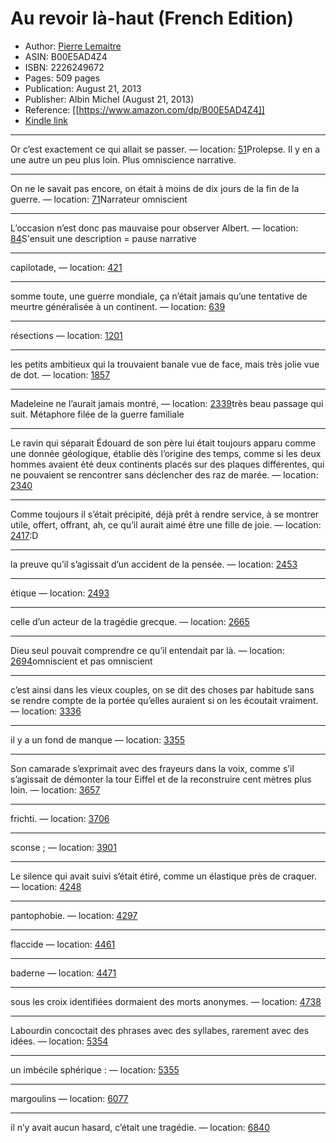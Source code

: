 # Au revoir là-haut (French Edition)

* Author: [Pierre Lemaitre](https://www.amazon.com/Pierre-Lemaitre/e/B004MM1H2C/ref=dp_byline_cont_ebooks_1)
* ASIN: B00E5AD4Z4
* ISBN: 2226249672
* Pages: 509 pages
* Publication: August 21, 2013
* Publisher: Albin Michel (August 21, 2013)
* Reference: [[https://www.amazon.com/dp/B00E5AD4Z4]]
* [Kindle link](kindle://book?action=open&asin=B00E5AD4Z4)


---
Or c’est exactement ce qui allait se passer. — location: [51](kindle://book?action=open&asin=B00E5AD4Z4&location=51)Prolepse. Il y en a une autre un peu plus loin. Plus omniscience narrative.

---
On ne le savait pas encore, on était à moins de dix jours de la fin de la guerre. — location: [71](kindle://book?action=open&asin=B00E5AD4Z4&location=71)Narrateur omniscient 

---
L’occasion n’est donc pas mauvaise pour observer Albert. — location: [84](kindle://book?action=open&asin=B00E5AD4Z4&location=84)S'ensuit une description = pause narrative

---
capilotade, — location: [421](kindle://book?action=open&asin=B00E5AD4Z4&location=421)

---
somme toute, une guerre mondiale, ça n’était jamais qu’une tentative de meurtre généralisée à un continent. — location: [639](kindle://book?action=open&asin=B00E5AD4Z4&location=639)

---
résections — location: [1201](kindle://book?action=open&asin=B00E5AD4Z4&location=1201)

---
les petits ambitieux qui la trouvaient banale vue de face, mais très jolie vue de dot. — location: [1857](kindle://book?action=open&asin=B00E5AD4Z4&location=1857)

---
Madeleine ne l’aurait jamais montré, — location: [2339](kindle://book?action=open&asin=B00E5AD4Z4&location=2339)très beau passage qui suit. Métaphore filée de la guerre familiale 

---
Le ravin qui séparait Édouard de son père lui était toujours apparu comme une donnée géologique, établie dès l’origine des temps, comme si les deux hommes avaient été deux continents placés sur des plaques différentes, qui ne pouvaient se rencontrer sans déclencher des raz de marée. — location: [2340](kindle://book?action=open&asin=B00E5AD4Z4&location=2340)

---
Comme toujours il s’était précipité, déjà prêt à rendre service, à se montrer utile, offert, offrant, ah, ce qu’il aurait aimé être une fille de joie. — location: [2417](kindle://book?action=open&asin=B00E5AD4Z4&location=2417):D

---
la preuve qu’il s’agissait d’un accident de la pensée. — location: [2453](kindle://book?action=open&asin=B00E5AD4Z4&location=2453)

---
étique — location: [2493](kindle://book?action=open&asin=B00E5AD4Z4&location=2493)

---
celle d’un acteur de la tragédie grecque. — location: [2665](kindle://book?action=open&asin=B00E5AD4Z4&location=2665)

---
Dieu seul pouvait comprendre ce qu’il entendait par là. — location: [2694](kindle://book?action=open&asin=B00E5AD4Z4&location=2694)omniscient et pas omniscient 

---
c’est ainsi dans les vieux couples, on se dit des choses par habitude sans se rendre compte de la portée qu’elles auraient si on les écoutait vraiment. — location: [3336](kindle://book?action=open&asin=B00E5AD4Z4&location=3336)

---
il y a un fond de manque — location: [3355](kindle://book?action=open&asin=B00E5AD4Z4&location=3355)

---
Son camarade s’exprimait avec des frayeurs dans la voix, comme s’il s’agissait de démonter la tour Eiffel et de la reconstruire cent mètres plus loin. — location: [3657](kindle://book?action=open&asin=B00E5AD4Z4&location=3657)

---
frichti. — location: [3706](kindle://book?action=open&asin=B00E5AD4Z4&location=3706)

---
sconse ; — location: [3901](kindle://book?action=open&asin=B00E5AD4Z4&location=3901)

---
Le silence qui avait suivi s’était étiré, comme un élastique près de craquer. — location: [4248](kindle://book?action=open&asin=B00E5AD4Z4&location=4248)

---
pantophobie. — location: [4297](kindle://book?action=open&asin=B00E5AD4Z4&location=4297)

---
flaccide — location: [4461](kindle://book?action=open&asin=B00E5AD4Z4&location=4461)

---
baderne — location: [4471](kindle://book?action=open&asin=B00E5AD4Z4&location=4471)

---
sous les croix identifiées dormaient des morts anonymes. — location: [4738](kindle://book?action=open&asin=B00E5AD4Z4&location=4738)

---
Labourdin concoctait des phrases avec des syllabes, rarement avec des idées. — location: [5354](kindle://book?action=open&asin=B00E5AD4Z4&location=5354)

---
un imbécile sphérique : — location: [5355](kindle://book?action=open&asin=B00E5AD4Z4&location=5355)

---
margoulins — location: [6077](kindle://book?action=open&asin=B00E5AD4Z4&location=6077)

---
il n’y avait aucun hasard, c’était une tragédie. — location: [6840](kindle://book?action=open&asin=B00E5AD4Z4&location=6840)

